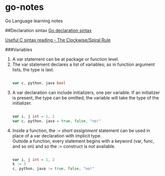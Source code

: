 # go-notes

Go Language learning notes

##Declaration sintax
[Go declaration sintax](http://blog.golang.org/gos-declaration-syntax)

[Useful C sintax reading - The Clockwise/Spiral Rule](http://c-faq.com/decl/spiral.anderson.html)

###Variables
1. A var statement can be at package or function level.  
2. The var statement declares a list of variables; as in function argument lists, the type is last.  
   ```Go
   
   var c, python, java bool
   ```  
3. A var declaration can include initializers, one per variable. If an initializer is present, the type can be omitted; the variable will take the type of the initializer.  
   ```Go
   
   var i, j int = 1, 2  
   var c, python, java = true, false, "no!"
   ```  
4. Inside a function, the *:= short assignment* statement can be used in place of a var declaration with implicit type.  
   Outside a function, every statement begins with a keyword (var, func, and so on) and so the := construct is not available.  
   ```Go
   
   var i, j int = 1, 2  
   k := 3  
   c, python, java := true, false, "no!"
   ```

